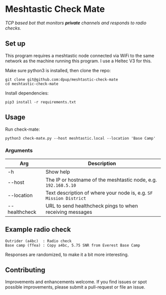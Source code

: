 # Meshtastic Check Mate

_TCP based bot that monitors **private** channels and responds to radio checks._

## Set up

This program requires a meshtastic node connected via WiFi to the same network
as the machine running this program. I use a Heltec V3 for this.

Make sure python3 is installed, then clone the repo:

    git clone git@github.com:dpup/meshtastic-check-mate
    cd meshtastic-check-mate

Install dependencies:

    pip3 install -r requirements.txt

## Usage

Run check-mate:

    python3 check-mate.py --host meshtastic.local --location 'Base Camp'

### Arguments

| Arg           | Description                                                        |
| ------------- | ------------------------------------------------------------------ |
| -h            | Show help                                                          |
| --host        | The IP or hostname of the meshtastic node, e.g. `192.168.5.10`     |
| --location    | Text description of where your node is, e.g. `SF Mission District` |
| --healthcheck | URL to send healthcheck pings to when receiving messages           |

## Example radio check

    Outrider (a4bc)  : Radio check
    Base camp (ffea) : Copy a4bc, 5.75 SNR from Everest Base Camp

Responses are randomized, to make it a bit more interesting.

## Contributing

Improvements and enhancements welcome. If you find issues or spot possible
improvements, please submit a pull-request or file an issue.
